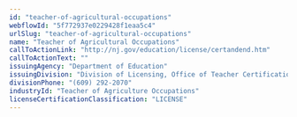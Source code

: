 ```yaml
---
id: "teacher-of-agricultural-occupations"
webflowId: "5f772937e0229428f1eaa5c4"
urlSlug: "teacher-of-agricultural-occupations"
name: "Teacher of Agricultural Occupations"
callToActionLink: "http://nj.gov/education/license/certandend.htm"
callToActionText: ""
issuingAgency: "Department of Education"
issuingDivision: "Division of Licensing, Office of Teacher Certification and Academic Credentials"
divisionPhone: "(609) 292-2070"
industryId: "Teacher of Agriculture Occupations"
licenseCertificationClassification: "LICENSE"
---
```

